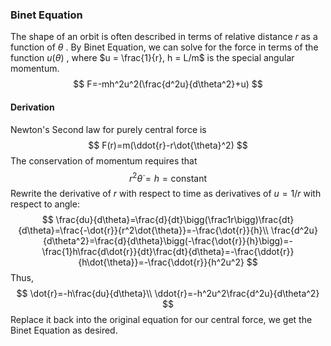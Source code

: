 ### Binet Equation

The shape of an orbit is often described in terms of relative distance $r$ as a function of $\theta$ . By Binet Equation, we can solve for the force in terms of the function $u(\theta)$ , where $u = \frac{1}{r}, h = L/m$ is the special angular momentum. 
$$
F=-mh^2u^2(\frac{d^2u}{d\theta^2}+u)
$$

#### Derivation

Newton's Second law for purely central force is
$$
F(r)=m(\ddot{r}-r\dot{\theta}^2)
$$
The conservation of momentum requires that
$$
r^2\dot{\theta}=h=\text{constant}
$$
Rewrite the derivative of $r$ with respect to time as derivatives of $u=1/r$ with respect to angle:
$$
\frac{du}{d\theta}=\frac{d}{dt}\bigg(\frac1r\bigg)\frac{dt}{d\theta}=\frac{-\dot{r}}{r^2\dot{\theta}}=-\frac{\dot{r}}{h}\\
\frac{d^2u}{d\theta^2}=\frac{d}{d\theta}\bigg(-\frac{\dot{r}}{h}\bigg)=-\frac{1}h\frac{d\dot{r}}{dt}\frac{dt}{d\theta}=-\frac{\ddot{r}}{h\dot{\theta}}=-\frac{\ddot{r}}{h^2u^2}
$$
Thus,
$$
\dot{r}=-h\frac{du}{d\theta}\\
\ddot{r}=-h^2u^2\frac{d^2u}{d\theta^2}
$$
Replace it back into the original equation for our central force, we get the Binet Equation as desired.